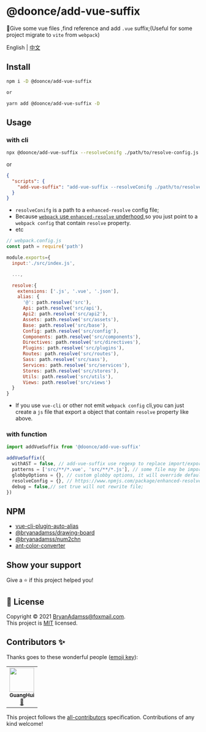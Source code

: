 # @doonce/add-vue-suffix

🔨Give some vue files ,find reference and add `.vue` suffix;(Useful for some project migrate to `vite` from `webpack`)

English | [中文](https://github.com/do-once/cbb/blob/main/cli/add-vue-suffix/README.zh-CN.md)

## Install

```sh
npm i -D @doonce/add-vue-suffix

or

yarn add @doonce/add-vue-suffix -D
```

## Usage

### with cli

```bash
npx @doonce/add-vue-suffix --resolveConifg ./path/to/resolve-config.js
```

or

```json
{
  "scripts": {
    "add-vue-suffix": "add-vue-suffix --resolveConifg ./path/to/resolve-config.js"
  }
}
```

- `resolveConifg` is a path to a `enhanced-resolve` config file;
- Because [`webpack` use `enhanced-resolve` underhood](https://webpack.js.org/concepts/module-resolution/),so you just point to a `webpack config` that contain `resolve` property.
- etc

```js
// webpack.config.js
const path = require('path')

module.exports={
  input:'./src/index.js',

  ...,

  resolve:{
    extensions: ['.js', '.vue', '.json'],
    alias: {
      '@': path.resolve('src'),
      Api: path.resolve('src/api'),
      Api2: path.resolve('src/api2'),
      Assets: path.resolve('src/assets'),
      Base: path.resolve('src/base'),
      Config: path.resolve('src/config'),
      Components: path.resolve('src/components'),
      Directives: path.resolve('src/directives'),
      Plugins: path.resolve('src/plugins'),
      Routes: path.resolve('src/routes'),
      Sass: path.resolve('src/sass'),
      Services: path.resolve('src/services'),
      Stores: path.resolve('src/stores'),
      Utils: path.resolve('src/utils'),
      Views: path.resolve('src/views')
  }
}
```

- If you use `vue-cli` or other not emit `webpack config` cli,you can just create a `js` file that export a object that contain `resolve` property like above.

### with function

```js
import addVueSuffix from '@doonce/add-vue-suffix'

addVueSuffix({
  withAST = false, // add-vue-suffix use regexp to replace import/export/import() by default;If you got some error,set this to true,it will use babel to replace import/export/import();
  patterns = ['src/**/*.vue', 'src/**/*.js'], // some file may be import vue file;search `vue` and `js` under `src` by default;
  globbyOptions = {}, // custom globby options, it will override default globby options;
  resolveConfig = {}, // https://www.npmjs.com/package/enhanced-resolve；https://webpack.js.org/configuration/resolve/#resolve
  debug = false,// set true will not rewrite file;
})
```

## NPM

- [vue-cli-plugin-auto-alias](https://www.npmjs.com/package/vue-cli-plugin-auto-alias)
- [@bryanadamss/drawing-board](https://www.npmjs.com/package/@bryanadamss/drawing-board)
- [@bryanadamss/num2chn](https://www.npmjs.com/package/@bryanadamss/num2chn)
- [ant-color-converter](https://www.npmjs.com/package/ant-color-converter)

## Show your support

Give a ⭐️ if this project helped you!

## 📝 License

Copyright © 2021 [BryanAdamss@foxmail.com](https://github.com/BryanAdamss).<br />
This project is [MIT](https://github.com/kefranabg/readme-md-generator/blob/master/LICENSE) licensed.

## Contributors ✨

Thanks goes to these wonderful people ([emoji key](https://allcontributors.org/docs/en/emoji-key)):

<!-- ALL-CONTRIBUTORS-LIST:START - Do not remove or modify this section -->
<!-- prettier-ignore-start -->
<!-- markdownlint-disable -->
<table>
  <tr>
    <td align="center"><a href="https://bryanadamss.github.io/"><img src="https://avatars3.githubusercontent.com/u/7441504?v=4" width="64px;" alt=""/><br /><sub><b>GuangHui</b></sub></a><br /><a href="#projectManagement-BryanAdamss" title="Project Management">📆</a></td>
  </tr>
</table>

<!-- markdownlint-enable -->
<!-- prettier-ignore-end -->

<!-- ALL-CONTRIBUTORS-LIST:END -->

This project follows the [all-contributors](https://github.com/all-contributors/all-contributors) specification. Contributions of any kind welcome!

